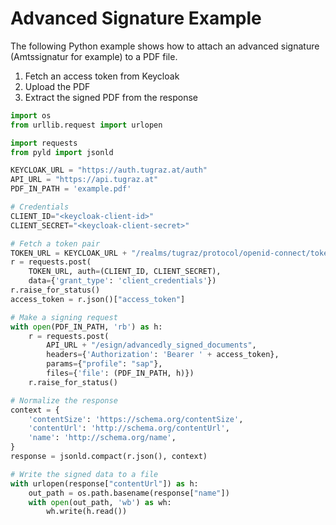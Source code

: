 # Advanced Signature Example

The following Python example shows how to attach an advanced signature
(Amtssignatur for example) to a PDF file.

1. Fetch an access token from Keycloak
2. Upload the PDF
3. Extract the signed PDF from the response

```python
import os
from urllib.request import urlopen

import requests
from pyld import jsonld

KEYCLOAK_URL = "https://auth.tugraz.at/auth"
API_URL = "https://api.tugraz.at"
PDF_IN_PATH = 'example.pdf'

# Credentials
CLIENT_ID="<keycloak-client-id>"
CLIENT_SECRET="<keycloak-client-secret>"

# Fetch a token pair
TOKEN_URL = KEYCLOAK_URL + "/realms/tugraz/protocol/openid-connect/token"
r = requests.post(
    TOKEN_URL, auth=(CLIENT_ID, CLIENT_SECRET),
    data={'grant_type': 'client_credentials'})
r.raise_for_status()
access_token = r.json()["access_token"]

# Make a signing request
with open(PDF_IN_PATH, 'rb') as h:
    r = requests.post(
        API_URL + "/esign/advancedly_signed_documents",
        headers={'Authorization': 'Bearer ' + access_token},
        params={"profile": "sap"},
        files={'file': (PDF_IN_PATH, h)})
    r.raise_for_status()

# Normalize the response
context = {
    'contentSize': 'https://schema.org/contentSize',
    'contentUrl': 'http://schema.org/contentUrl',
    'name': 'http://schema.org/name',
}
response = jsonld.compact(r.json(), context)

# Write the signed data to a file
with urlopen(response["contentUrl"]) as h:
    out_path = os.path.basename(response["name"])
    with open(out_path, 'wb') as wh:
        wh.write(h.read())
```